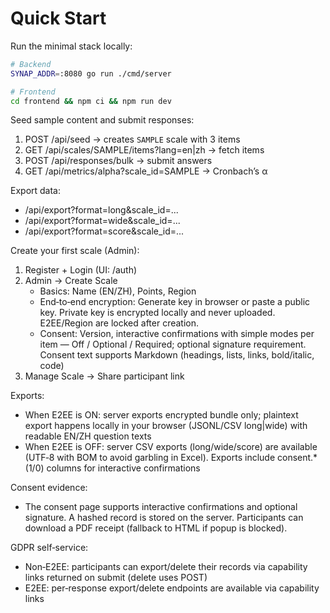 # Quick Start

Run the minimal stack locally:

```bash
# Backend
SYNAP_ADDR=:8080 go run ./cmd/server

# Frontend
cd frontend && npm ci && npm run dev
```

Seed sample content and submit responses:

1. POST /api/seed → creates `SAMPLE` scale with 3 items
2. GET /api/scales/SAMPLE/items?lang=en|zh → fetch items
3. POST /api/responses/bulk → submit answers
4. GET /api/metrics/alpha?scale_id=SAMPLE → Cronbach’s α

Export data:
- /api/export?format=long&scale_id=...
- /api/export?format=wide&scale_id=...
- /api/export?format=score&scale_id=...

Create your first scale (Admin):

1) Register + Login (UI: /auth)
2) Admin → Create Scale
   - Basics: Name (EN/ZH), Points, Region
   - End‑to‑end encryption: Generate key in browser or paste a public key. Private key is encrypted locally and never uploaded. E2EE/Region are locked after creation.
   - Consent: Version, interactive confirmations with simple modes per item — Off / Optional / Required; optional signature requirement. Consent text supports Markdown (headings, lists, links, bold/italic, code)
3) Manage Scale → Share participant link

Exports:
- When E2EE is ON: server exports encrypted bundle only; plaintext export happens locally in your browser (JSONL/CSV long|wide) with readable EN/ZH question texts
- When E2EE is OFF: server CSV exports (long/wide/score) are available (UTF‑8 with BOM to avoid garbling in Excel). Exports include consent.* (1/0) columns for interactive confirmations

Consent evidence:
- The consent page supports interactive confirmations and optional signature. A hashed record is stored on the server. Participants can download a PDF receipt (fallback to HTML if popup is blocked).

GDPR self‑service:
- Non‑E2EE: participants can export/delete their records via capability links returned on submit (delete uses POST)
- E2EE: per‑response export/delete endpoints are available via capability links
